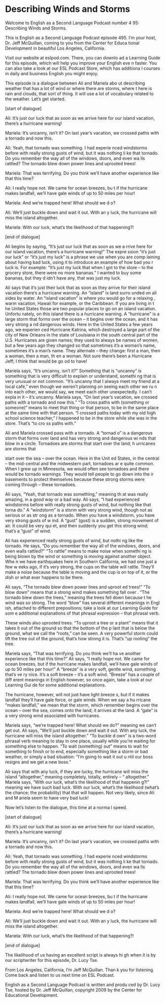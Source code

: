 # Describing Winds and Storms

Welcome to English as a Second Language Podcast number 4 95: Describing Winds and Storms.

This is English as a Second Language Podcast episode 495.  I’m your host, Dr. Jeff McQuillan, coming to you from the Center for Educa tional Development in beautiful Los Angeles, California.

Visit our website at eslpod.com.  There, you can downlo ad a Learning Guide for this episode, which will help you improve your English eve n faster.  You can also take a look at our ESL Podcast Store, which has additiona l courses in daily and business English you might enjoy.

This episode is a dialogue between Ali and Mariela abo ut describing weather that has a lot of wind or where there are storms, where t here is rain and clouds, that sort of thing.  It will use a lot of vocabulary related  to the weather.  Let’s get started.

[start of dialogue]

Ali:  It’s just our luck that as soon as we arrive here for our island vacation, there’s a hurricane warning!

Mariela:  It’s uncanny, isn’t it?  On last year’s vacation, we crossed paths with a tornado and now this.

Ali:  Yeah, that tornado was something.  I had experie nced windstorms before with really strong gusts of wind, but it was nothing li ke that tornado.  Do you remember the way all of the windows, doors, and even wa lls rattled?  The tornado blew down power lines and uprooted trees!

Mariela:  That was terrifying.  Do you think we’ll have  another experience like that this time?

Ali:  I really hope not.  We came for ocean breezes, bu t if the hurricane makes landfall, we’ll have gale winds of up to 50 miles per hour!

Mariela:  And we’re trapped here!  What should we d o?

Ali:  We’ll just buckle down and wait it out.  With an y luck, the hurricane will miss the island altogether.

 Mariela:  With our luck, what’s the likelihood of that  happening?!

[end of dialogue]

Ali begins by saying, “It’s just our luck that as soon as we a rrive here for our island vacation, there’s a hurricane warning!”  The expre ssion “it’s just our luck” or “it’s just my luck” is a phrase we use when you are comp laining about having bad luck, using it to introduce an example of how bad you r luck is.  For example: “It’s just my luck that when I got to the store – to the  grocery store, there were no more bananas.”  I wanted to buy some bananas, but they d idn’t have any, that was just my luck.

Ali says that it’s just their luck that as soon as they arrive  for their island vacation there’s a hurricane warning.  An “island” is land surro unded on all sides by water. An “island vacation” is where you would go for a relaxing , warm vacation, Hawaii for example, or the Caribbean.  If you are living in t he United States those are two popular places to go on an island vacation.  Unfortu nately, on this island there is a hurricane warning.  A “hurricane” is a large  storm that forms over the ocean – it begins over the ocean, and it has very strong a nd dangerous winds. Here in the United States a few years ago, we experien ced Hurricane Katrina, which destroyed a large part of the city of New Orleans in the state of Louisiana in the south central part of the U.S.  Hurricanes are given names; they used to always be names of women, but a few years ago they changed  so that sometimes it’s a woman’s name, sometimes it’s a man’s name.   They alternate – they change: first a man, then a woman, then a man, th en a woman.  Not sure there’s been a Hurricane Jeff; I think that would be go od to have!

Mariela says, “It’s uncanny, isn’t it?”  Something that is “uncanny” is something that is very difficult to explain or understand, somethi ng that is very unusual or not common.  “It’s uncanny that I always meet my friend at  a local café,” even though we weren’t planning on seeing each other we ru n into each other, we would say, we meet each other unexpectedly.  I can’t expla in it – it’s uncanny. Mariela says, “On last year’s vacation, we crossed paths with  a tornado and now this.”  “To cross paths with (something or someone)” means to meet that thing or that person, to be in the same place at the same time with that person.  “I crossed paths today with my old high school science teacher,” I happened to be in the store while she was in the store.  That’s “to cro ss paths with.”

Ali and Mariela crossed pass with a tornado.  A “tornad o” is a dangerous storm that forms over land and has very strong and dangerous wi nds that blow in a circle.  Tornadoes are storms that start over the land; h urricanes are storms that

 start over the sea – over the ocean.  Here in the Unit ed States, in the central – the mid-central and the midwestern part, tornadoes ar e quite common.  When I grew up in Minnesota, we would often see tornadoes and  there would be tornado warnings.  They would tell people to go down into the ir basements to protect themselves because these strong storms were coming through – these tornadoes.

Ali says, “Yeah, that tornado was something,” meaning th at was really amazing, in a good way or a bad way.  Ali says, “I had experienced  windstorms before with really strong gusts of wind, but nothing like that torna do.”  A “windstorm” is a storm with very strong wind, though not as serious or as str ong as a tornado. When you have a windstorm, you have very strong gusts of w ind.  A “gust” (gust) is a sudden, strong movement of air.  It could be very qui et, and then suddenly you get this strong wind; that’s a “gust” of wind.

Ali has experienced really strong gusts of wind, but nothi ng like the tornado.  He says, “Do you remember the way all of the windows, doors,  and even walls rattled?”  “To rattle” means to make noise when somethi ng is being blown by the wind or something is moving against another object.  Whe n we have earthquakes here in Southern California, we had one just a few w eeks ago, if it’s very strong, the cups on the table will rattle.  They’ll make a noise  because the table is moving and the cup is on top of it, or the dish or what ever happens to be there.

Ali says, “The tornado blew down power lines and uproot ed trees!”  “To blow down” means that a strong wind makes something fall over .  “The tornado blew down the trees,” meaning the trees fell down because t he wind was so strong. The word “blow” has several different meanings in Engl ish, attached to different prepositions; take a look at our Learning Guide for som e additional explanations of that phrasal expression – that phrasal verb.

These winds also uprooted trees.  “To uproot a tree or  a plant” means that it takes it out of the ground so that the bottom of the p lant that is below the ground, what we call the “roots,” can be seen.  A very powerful storm could lift the tree out of the ground, that’s how strong it is.  That’s “up rooting” the tree.

Mariela says, “That was terrifying.  Do you think we’ll ha ve another experience like that this time?”  Ali says, “I really hope not.  We came for ocean breezes, but if the hurricane makes landfall, we’ll have gale winds of up to 50 miles per hour!” A “breeze” is a very soft, gentle wind, something that’s ve ry nice.  It’s a soft breeze – it’s a soft wind.  “Breeze” has a couple of diff erent meanings in English however, so once again, take a look at our Learning Gui de for some additional explanations.

 The hurricane, however, will not just have light breeze s, but if it makes landfall they’ll have gale force, or gale winds.  When we say a hu rricane “makes landfall,” we mean that the storm, which remember begins over the ocean – over the sea, comes onto the land; it arrives at the land.  A “gale” is a very strong wind associated with hurricanes.

Mariela says, “we’re trapped here!  What should we do?”  meaning we can’t get out.  Ali says, “We’ll just buckle down and wait it out.  With any luck, the hurricane will miss the island altogether.”  “To buckle d own” is a two-word phrasal verb meaning to stay in one place, usually while  you’re waiting for something else to happen.  “To wait (something) out” means to wait for something to finish or to end, especially something like a storm or bad weather, or simply a bad situation: “I’m going to wait it out u ntil our boss resigns and we get a new boss.”

Ali says that with any luck, if they are lucky, the hurricane will miss the island “altogether,” meaning completely, totally, entirely – “ altogether.”  Mariela says, “With our luck, what’s the likelihood of that happenin g?!” meaning we have such bad luck.  With our luck, what’s the likelihood (what’s the chance; the probability) that that will happen.  Not very likely, since Ali and M ariela seem to have very bad luck!

Now let’s listen to the dialogue, this time at a norma l speed.

[start of dialogue]

Ali:  It’s just our luck that as soon as we arrive here for our island vacation, there’s a hurricane warning!

Mariela:  It’s uncanny, isn’t it?  On last year’s vacation, we crossed paths with a tornado and now this.

Ali:  Yeah, that tornado was something.  I had experie nced windstorms before with really strong gusts of wind, but it was nothing li ke that tornado.  Do you remember the way all of the windows, doors, and even wa lls rattled?  The tornado blew down power lines and uprooted trees!

Mariela:  That was terrifying.  Do you think we’ll have  another experience like that this time?

 Ali:  I really hope not.  We came for ocean breezes, bu t if the hurricane makes landfall, we’ll have gale winds of up to 50 miles per hour!

Mariela:  And we’re trapped here!  What should we d o?

Ali:  We’ll just buckle down and wait it out.  With an y luck, the hurricane will miss the island altogether.

Mariela:  With our luck, what’s the likelihood of that  happening?!

[end of dialogue]

The likelihood of us having an excellent script is always hi gh when it is by our scriptwriter for this episode, Dr. Lucy Tse.

From Los Angeles, California, I’m Jeff McQuillan.  Than k you for listening.  Come back and listen to us next time on ESL Podcast.

English as a Second Language Podcast is written and produ ced by Dr. Lucy Tse, hosted by Dr. Jeff McQuillan, copyright 2009 by the Center  for Educational Development.

